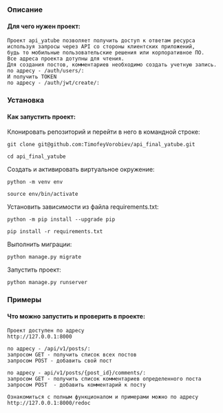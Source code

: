### Описание
#### Для чего нужен проект:
```
Проект api_yatube позволяет получить доступ к ответам ресурса используя запросы через API со стороны клиентских приложений, 
будь то мобильные пользовательские решения или корпоративное ПО.
Все адреса проекта дотупны для чтения.
Для создания постов, комментариев необходимо создать учетную запись.
по адресу - /auth/users/:
И получить TOKEN
по адресу - /auth/jwt/create/:
```
### Установка
#### Как запустить проект:
Клонировать репозиторий и перейти в него в командной строке:
```
git clone git@github.com:TimofeyVorobiev/api_final_yatube.git
```
```
cd api_final_yatube
```
Cоздать и активировать виртуальное окружение:
```
python -m venv env
```
```
source env/bin/activate
```
Установить зависимости из файла requirements.txt:
```
python -m pip install --upgrade pip
```
```
pip install -r requirements.txt
```
Выполнить миграции:
```
python manage.py migrate
```
Запустить проект:
```
python manage.py runserver
```
### Примеры
#### Что можно запустить и проверить в проекте:
```
Проект доступен по адресу
http://127.0.0.1:8000
```
```
по адресу - /api/v1/posts/:
запросом GET - получить список всех постов
запросом POST - добавить свой пост
```
```
по адресу - api/v1/posts/{post_id}/comments/:
запросом GET - получить список комментариев определенного поста
запросом POST  - добавить комментарий к посту
```
```
Ознакомиться с полным функционалом и примерами можно по адресу http://127.0.0.1:8000/redoc
```
